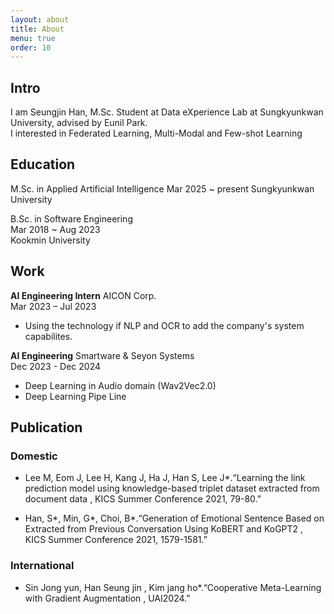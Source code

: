```yaml
---
layout: about
title: About
menu: true
order: 10
---
```


## Intro

I am Seungjin Han, M.Sc. Student at Data eXperience Lab at Sungkyunkwan University, advised by Eunil Park.  
I interested in Federated Learning, Multi-Modal and Few-shot Learning



## Education 

M.Sc. in Applied Artificial Intelligence
Mar 2025 ~ present
Sungkyunkwan University

B.Sc. in Software Engineering  
Mar 2018 ~ Aug 2023  
Kookmin University    

## Work

**AI Engineering Intern** AICON Corp.  
Mar 2023 – Jul 2023
- Using the technology if NLP and OCR to add the company's system capabilites.

**AI Engineering** Smartware & Seyon Systems  
Dec 2023 - Dec 2024  
- Deep Learning in Audio domain (Wav2Vec2.0)  
- Deep Learning Pipe Line 


## Publication

### **Domestic**

-  Lee M, Eom J, Lee H, Kang J, Ha J, Han S, Lee J*.“Learning the link prediction model using knowledge-based triplet dataset 
extracted from document data , KICS Summer Conference 2021, 79-80.”

- Han, S*, Min, G*, Choi, B*.“Generation of Emotional Sentence Based on Extracted from Previous Conversation Using KoBERT 
and KoGPT2 , KICS Summer Conference 2021, 1579-1581.”


### **International**
- Sin Jong yun, Han Seung jin , Kim jang ho*.“Cooperative Meta-Learning with Gradient Augmentation , UAI2024.” 

